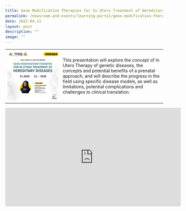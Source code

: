 ```yaml
---
title: Gene Modification Therapies for In Utero Treatment of Hereditary Disease
permalink: /newsroom-and-events/learning-portal/gene-modification-therapies-for-in-utero-treatment/
date: 2022-04-11
layout: post
description: ""
image: ""
---
```

<table>
	<tbody>
		<tr>
			<td style="width:35%">
				<img src="/images/Learning%20Portal/2022/assoc-prof-citra-mattar.png">
			</td>
			<td style="width:65%">
This presentation will explore the concept of In Utero Therapy of genetic diseases, the concepts and potential benefits of a prenatal approach, and will describe the progress in the field using specific disease models, as well as limitations, potential complications and challenges to clinical translation.
			</td>
		</tr>
	</tbody>
</table>

<iframe allowfullscreen="" allow="accelerometer; autoplay; clipboard-write; encrypted-media; gyroscope; picture-in-picture; web-share" frameborder="0" title="YouTube video player" src="https://www.youtube.com/embed/whxpJ9166KE?si=8RNJP50gseb50BET" height="315" width="560"></iframe>